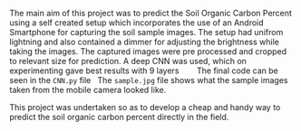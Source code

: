The main aim of this project was to predict the Soil Organic Carbon Percent using a self created setup which incorporates the use of an
Android Smartphone for capturing the soil sample images. The setup had unifrom lightning and also contained a dimmer for adjusting the 
brightness while taking the images.
The captured images were pre processed and cropped to relevant size for prediction. A deep CNN was used, which on experimenting gave best
results with 9 layers &nbsp;&nbsp;&nbsp;&nbsp;&nbsp;&nbsp; 
The final code can be seen in the <code>CNN.py</code> file &nbsp;
The <code>sample.jpg</code> file shows what the sample images taken from the mobile camera looked like.

This project was undertaken so as to develop a cheap and handy way to predict the soil organic carbon percent directly in the field.
